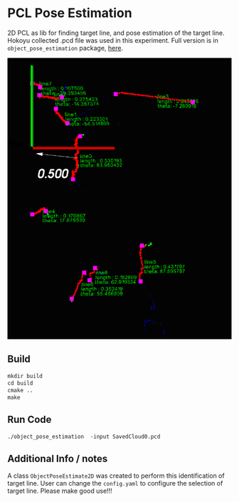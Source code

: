 # PCL Pose Estimation
2D PCL as lib for finding target line, and pose estimation of the target line. Hokoyu collected .pcd file was used in this experiment.
Full version is in `object_pose_estimation` package, [here](https://github.com/tanyouliang95/object_pose_estimation).


![alt text](ransac.png?)


## Build

```
mkdir build
cd build
cmake ..
make
```

## Run Code
```
./object_pose_estimation  -input SavedCloud0.pcd
```

## Additional Info / notes
A class `ObjectPoseEstimate2D` was created to perform this identification of target line. User can change the `config.yaml` to configure the selection of target line. Please make good use!!!
